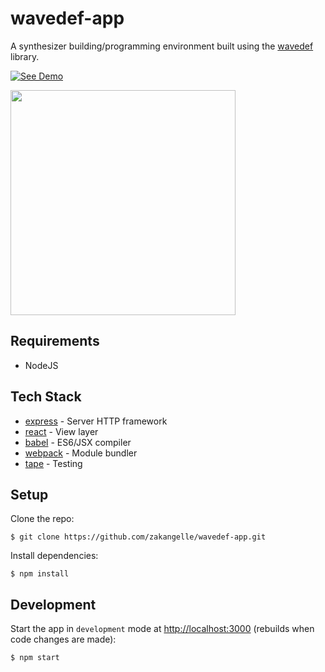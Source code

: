 # wavedef-app

A synthesizer building/programming environment built using the [wavedef](https://github.com/zakangelle/wavedef) library.

[![See Demo](https://img.shields.io/badge/see-demo-8500ff.svg)](http://dz-synth.herokuapp.com/)

<a href="http://dz-synth.herokuapp.com/">
  <img src='http://i.imgur.com/AaNfuK5.jpg?1' width='360px'>
</a>

## Requirements

+ NodeJS

## Tech Stack

* [express](http://expressjs.com/) - Server HTTP framework
* [react](https://facebook.github.io/react/) - View layer
* [babel](https://babeljs.io/) - ES6/JSX compiler
* [webpack](https://webpack.github.io/) - Module bundler
* [tape](https://github.com/substack/tape) - Testing

## Setup

Clone the repo:

```
$ git clone https://github.com/zakangelle/wavedef-app.git
```

Install dependencies:

```
$ npm install
```

## Development

Start the app in `development` mode at [http://localhost:3000](http://localhost:3000) (rebuilds when code changes are made):

```
$ npm start
```
